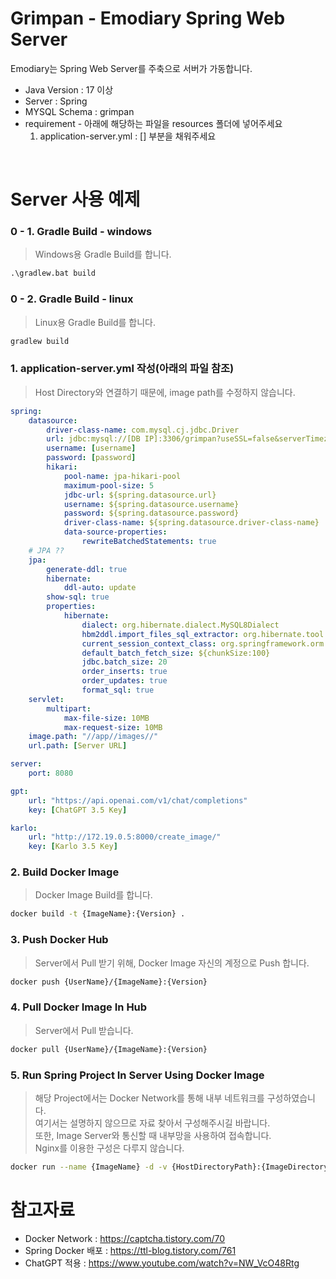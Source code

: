 # Grimpan - Emodiary Spring Web Server

Emodiary는 Spring Web Server를 주축으로 서버가 가동합니다. <br>

-   Java Version : 17 이상
-   Server : Spring
-   MYSQL Schema : grimpan
-   requirement - 아래에 해당하는 파일을 resources 폴더에 넣어주세요
    1. application-server.yml : [] 부분을 채워주세요

<br>

# Server 사용 예제

### 0 - 1. Gradle Build - windows

> Windows용 Gradle Build를 합니다.

```cmd
.\gradlew.bat build
```

### 0 - 2. Gradle Build - linux

> Linux용 Gradle Build를 합니다.

```sh
gradlew build
```

### 1. application-server.yml 작성(아래의 파일 참조)

> Host Directory와 연결하기 때문에, image path를 수정하지 않습니다.

```yml
spring:
    datasource:
        driver-class-name: com.mysql.cj.jdbc.Driver
        url: jdbc:mysql://[DB IP]:3306/grimpan?useSSL=false&serverTimezone=UTC&useLegacyDatetimeCode=false&allowPublicKeyRetrieval=true
        username: [username]
        password: [password]
        hikari:
            pool-name: jpa-hikari-pool
            maximum-pool-size: 5
            jdbc-url: ${spring.datasource.url}
            username: ${spring.datasource.username}
            password: ${spring.datasource.password}
            driver-class-name: ${spring.datasource.driver-class-name}
            data-source-properties:
                rewriteBatchedStatements: true
    # JPA ??
    jpa:
        generate-ddl: true
        hibernate:
            ddl-auto: update
        show-sql: true
        properties:
            hibernate:
                dialect: org.hibernate.dialect.MySQL8Dialect
                hbm2ddl.import_files_sql_extractor: org.hibernate.tool.hbm2ddl.MultipleLinesSqlCommandExtractor
                current_session_context_class: org.springframework.orm.hibernate5.SpringSessionContext
                default_batch_fetch_size: ${chunkSize:100}
                jdbc.batch_size: 20
                order_inserts: true
                order_updates: true
                format_sql: true
    servlet:
        multipart:
            max-file-size: 10MB
            max-request-size: 10MB
    image.path: "//app//images//"
    url.path: [Server URL]

server:
    port: 8080

gpt:
    url: "https://api.openai.com/v1/chat/completions"
    key: [ChatGPT 3.5 Key]

karlo:
    url: "http://172.19.0.5:8000/create_image/"
    key: [Karlo 3.5 Key]
```

### 2. Build Docker Image

> Docker Image Build를 합니다.

```sh
docker build -t {ImageName}:{Version} .
```

### 3. Push Docker Hub

> Server에서 Pull 받기 위해, Docker Image 자신의 계정으로 Push 합니다.

```sh
docker push {UserName}/{ImageName}:{Version}
```

### 4. Pull Docker Image In Hub

> Server에서 Pull 받습니다.

```sh
docker pull {UserName}/{ImageName}:{Version}
```

### 5. Run Spring Project In Server Using Docker Image

> 해당 Project에서는 Docker Network를 통해 내부 네트워크를 구성하였습니다.<br>
> 여기서는 설명하지 않으므로 자료 찾아서 구성해주시길 바랍니다.<br>
> 또한, Image Server와 통신할 때 내부망을 사용하여 접속합니다.<br>
> Nginx를 이용한 구성은 다루지 않습니다.

```sh
docker run --name {ImageName} -d -v {HostDirectoryPath}:{ImageDirectoryPath} -p 8080:8080 --network {network-name} --ip {내부 IP} {UserName}/{ImageName}:{Version}
```

# 참고자료

-   Docker Network : https://captcha.tistory.com/70
-   Spring Docker 배포 : https://ttl-blog.tistory.com/761
-   ChatGPT 적용 : https://www.youtube.com/watch?v=NW_VcO48Rtg
